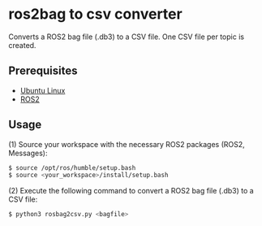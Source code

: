 # ros2bag to csv converter

Converts a ROS2 bag file (.db3) to a CSV file. One CSV file per topic is created.


## Prerequisites

- [Ubuntu Linux](https://www.releases.ubuntu.com/)
- [ROS2](https://docs.ros.org/)


## Usage

(1) Source your workspace with the necessary ROS2 packages (ROS2, Messages):

```bash
$ source /opt/ros/humble/setup.bash
$ source <your_workspace>/install/setup.bash
```

(2) Execute the following command to convert a ROS2 bag file (.db3) to a CSV file:

```bash
$ python3 rosbag2csv.py <bagfile>
```
